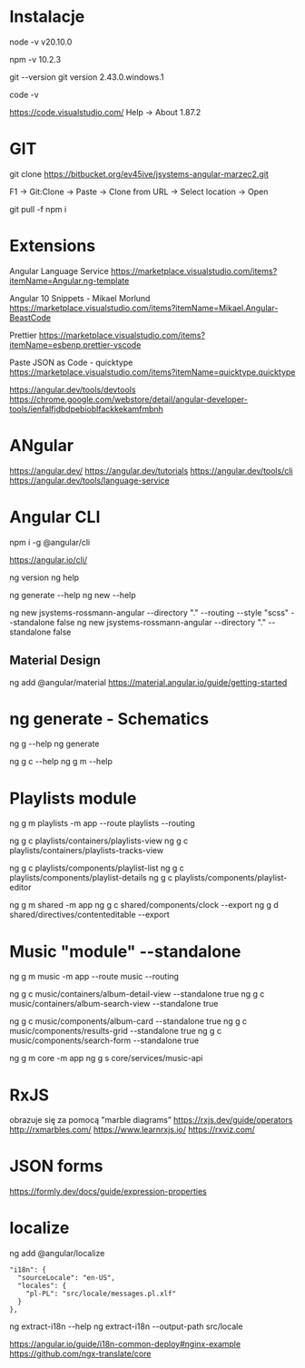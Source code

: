 # Instalacje 
node -v 
v20.10.0

npm -v
10.2.3

git --version
git version 2.43.0.windows.1

code -v

https://code.visualstudio.com/
Help -> About 
1.87.2


# GIT
git clone https://bitbucket.org/ev45ive/jsystems-angular-marzec2.git

F1 -> Git:Clone -> Paste -> Clone from URL -> Select location -> Open 

git pull -f 
npm i 

# Extensions

Angular Language Service
https://marketplace.visualstudio.com/items?itemName=Angular.ng-template

Angular 10 Snippets - Mikael Morlund
https://marketplace.visualstudio.com/items?itemName=Mikael.Angular-BeastCode

Prettier
https://marketplace.visualstudio.com/items?itemName=esbenp.prettier-vscode

Paste JSON as Code - quicktype
https://marketplace.visualstudio.com/items?itemName=quicktype.quicktype

https://angular.dev/tools/devtools
https://chrome.google.com/webstore/detail/angular-developer-tools/ienfalfjdbdpebioblfackkekamfmbnh

# ANgular

https://angular.dev/
https://angular.dev/tutorials
https://angular.dev/tools/cli
https://angular.dev/tools/language-service



# Angular CLI
npm i -g @angular/cli
 
https://angular.io/cli/

ng version
ng help

ng generate --help
ng new --help

ng new jsystems-rossmann-angular --directory "." --routing --style "scss" --standalone false 
ng new jsystems-rossmann-angular --directory "." --standalone false 

## Material Design
ng add @angular/material
https://material.angular.io/guide/getting-started

# ng generate - Schematics 
ng g --help
ng generate

ng g c --help
ng g m --help

# Playlists module
ng g m playlists -m app --route playlists --routing

ng g c playlists/containers/playlists-view
ng g c playlists/containers/playlists-tracks-view

ng g c playlists/components/playlist-list
ng g c playlists/components/playlist-details
ng g c playlists/components/playlist-editor

ng g m shared -m app
ng g c shared/components/clock --export 
ng g d shared/directives/contenteditable --export 

# Music "module" --standalone

ng g m music -m app --route music --routing

ng g c music/containers/album-detail-view --standalone true
ng g c music/containers/album-search-view --standalone true

ng g c music/components/album-card --standalone true
ng g c music/components/results-grid --standalone true
ng g c music/components/search-form --standalone true

ng g m core -m app
ng g s core/services/music-api

# RxJS
obrazuje się za pomocą "marble diagrams”
https://rxjs.dev/guide/operators
http://rxmarbles.com/
https://www.learnrxjs.io/
https://rxviz.com/


# JSON forms
https://formly.dev/docs/guide/expression-properties

# localize
ng add @angular/localize

```
"i18n": {
  "sourceLocale": "en-US",
  "locales": {
    "pl-PL": "src/locale/messages.pl.xlf"
  }
},
```

ng extract-i18n --help
ng extract-i18n --output-path src/locale

https://angular.io/guide/i18n-common-deploy#nginx-example
https://github.com/ngx-translate/core 